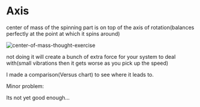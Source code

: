 # Axis
center of mass of the spinning part is on top of the axis of rotation(balances perfectly at the point at which it spins around) 

![center-of-mass-thought-exercise](https://github.com/le-nicolas/Axis/assets/112614851/5200c233-1ddc-4ba0-993f-6f46402aba0c)




not doing it will create a bunch of extra force for your system to deal with(small vibrations then it gets worse as you pick up the speed)

I made a comparison(Versus chart) to see where it leads to.


Minor problem:

Its not yet good enough...
